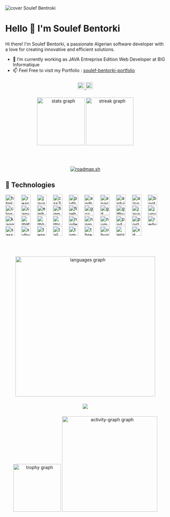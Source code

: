 <img align="center" src="https://firebasestorage.googleapis.com/v0/b/soulefportfolio.appspot.com/o/github%2FNavy%20Geometric%20Technology%20LinkedIn%20Banner.png?alt=media&token=ac9559d2-2435-42ff-9c7f-854d262e623d" alt="cover Soulef Bentroki"/>

<h1 align="left">Hello 👋 I'm Soulef Bentorki</h1>

<!-- <img align="right" height="150" src="https://i.imgflip.com/65efzo.gif"  /> -->

###

<div align="left">
 
  Hi there! I'm Soulef Bentorki, a passionate Algerian software developer with a love for creating innovative and efficient solutions. 
  
- 🔭 I’m currently working as JAVA Entreprise Edition Web Developer at BIG Informatique
- 📫 Feel Free to visit my Portfolio : [soulef-bentorki-portfolio](https://soulefbentorki.netlify.app) 
</div>

###

<div align="center">
  <a href="https://www.instagram.com/su_codz/" target="_blank">
    <img src="https://img.shields.io/static/v1?message=Instagram&logo=instagram&label=&color=E4405F&logoColor=white&labelColor=&style=for-the-badge" height="22" alt="instagram logo"  />
  </a>
  <a href="https://www.linkedin.com/in/soulef-bentorki-619aa321a/" target="_blank">
    <img src="https://img.shields.io/static/v1?message=LinkedIn&logo=linkedin&label=&color=0077B5&logoColor=white&labelColor=&style=for-the-badge" height="22" alt="linkedin logo"  />
  </a>
</div>

###

<div align="center">
  <img src="https://github-readme-stats.vercel.app/api?username=sucodz&hide_title=false&hide_rank=false&show_icons=true&include_all_commits=true&count_private=true&disable_animations=false&theme=dracula&locale=en&hide_border=false" height="150" alt="stats graph"  />
  <img src="https://streak-stats.demolab.com?user=sucodz&locale=en&mode=daily&theme=dracula&hide_border=false&border_radius=5" height="150" alt="streak graph"  />
</div>

###

<br clear="both">

###

<div align="center">
 <a href="https://roadmap.sh"><img src="https://roadmap.sh/card/wide/669b9af69a21cb3c68644a07?variant=light&roadmaps=669baa4c9a21cb3c68664f24%2Cjava%2Cjavascript" alt="roadmap.sh"/></a>
</div>

###

## 🚀 Technologies

<div align="left">
<img src="https://cdn.jsdelivr.net/gh/devicons/devicon/icons/html5/html5-original.svg" height="30" alt="html5 logo" title="HTML5" />
<img width="12" />
<img src="https://cdn.jsdelivr.net/gh/devicons/devicon/icons/react/react-original.svg" height="30" alt="react logo" title="React" />
<img width="12" />
<img src="https://cdn.jsdelivr.net/gh/devicons/devicon/icons/javascript/javascript-original.svg" height="30" alt="javascript logo" title="JavaScript" />
<img width="12" />
<img src="https://cdn.jsdelivr.net/gh/devicons/devicon/icons/css3/css3-original.svg" height="30" alt="css3 logo" title="CSS3" />
<img width="12" />
<img src="https://cdn.jsdelivr.net/gh/devicons/devicon/icons/python/python-original.svg" height="30" alt="python logo" title="Python" />
<img width="12" />
<img src="https://cdn.jsdelivr.net/gh/devicons/devicon/icons/android/android-original.svg" height="30" alt="android logo" title="Android" />
<img width="12" />
<img src="https://cdn.jsdelivr.net/gh/devicons/devicon/icons/apache/apache-original.svg" height="30" alt="apache logo" title="Apache" />
<img width="12" />
<img src="https://cdn.jsdelivr.net/gh/devicons/devicon/icons/arduino/arduino-original.svg" height="30" alt="arduino logo" title="Arduino" />
<img width="12" />
<img src="https://cdn.jsdelivr.net/gh/devicons/devicon/icons/azure/azure-original.svg" height="30" alt="azure logo" title="Azure" />
<img width="12" />
<img src="https://cdn.jsdelivr.net/gh/devicons/devicon/icons/bootstrap/bootstrap-original.svg" height="30" alt="bootstrap logo" title="Bootstrap" />
<img width="12" />
<img src="https://cdn.jsdelivr.net/gh/devicons/devicon/icons/c/c-original.svg" height="30" alt="c logo" title="C" />
<img width="12" />
<img src="https://cdn.jsdelivr.net/gh/devicons/devicon/icons/canva/canva-original.svg" height="30" alt="canva logo" title="Canva" />
<img width="12" />
<img src="https://cdn.jsdelivr.net/gh/devicons/devicon/icons/embeddedc/embeddedc-original.svg" height="30" alt="embeddedc logo" title="Embedded C" />
<img width="12" />
<img src="https://cdn.jsdelivr.net/gh/devicons/devicon/icons/figma/figma-original.svg" height="30" alt="figma logo" title="Figma" />
<img width="12" />
<img src="https://cdn.jsdelivr.net/gh/devicons/devicon/icons/firebase/firebase-plain.svg" height="30" alt="firebase logo" title="Firebase" />
<img width="12" />
<img src="https://cdn.jsdelivr.net/gh/devicons/devicon/icons/gcc/gcc-original.svg" height="30" alt="gcc logo" title="GCC" />
<img width="12" />
<img src="https://cdn.jsdelivr.net/gh/devicons/devicon/icons/git/git-original.svg" height="30" alt="git logo" title="Git" />
<img width="12" />
<img src="https://cdn.jsdelivr.net/gh/devicons/devicon/icons/github/github-original.svg" height="30" alt="github logo" title="GitHub" />
<img width="12" />
<img src="https://cdn.jsdelivr.net/gh/devicons/devicon/icons/java/java-original.svg" height="30" alt="java logo" title="Java" />
<img width="12" />
<img src="https://cdn.jsdelivr.net/gh/devicons/devicon/icons/jupyter/jupyter-original.svg" height="30" alt="jupyter logo" title="Jupyter" />
<img width="12" />
<img src="https://cdn.jsdelivr.net/gh/devicons/devicon/icons/kaggle/kaggle-original.svg" height="30" alt="kaggle logo" title="Kaggle" />
<img width="12" />
<img src="https://cdn.jsdelivr.net/gh/devicons/devicon/icons/materialui/materialui-original.svg" height="30" alt="materialui logo" title="Material UI" />
<img width="12" />
<img src="https://cdn.jsdelivr.net/gh/devicons/devicon/icons/mongodb/mongodb-original.svg" height="30" alt="mongodb logo" title="MongoDB" />
<img width="12" />
<img src="https://cdn.jsdelivr.net/gh/devicons/devicon/icons/mysql/mysql-original.svg" height="30" alt="mysql logo" title="MySQL" />
<img width="12" />
<img src="https://cdn.jsdelivr.net/gh/devicons/devicon/icons/nodejs/nodejs-original.svg" height="30" alt="nodejs logo" title="Node.js" />
<img width="12" />
<img src="https://cdn.jsdelivr.net/gh/devicons/devicon/icons/npm/npm-original-wordmark.svg" height="30" alt="npm logo" title="NPM" />
<img width="12" />
<img src="https://cdn.jsdelivr.net/gh/devicons/devicon/icons/numpy/numpy-original.svg" height="30" alt="numpy logo" title="NumPy" />
<img width="12" />
<img src="https://cdn.jsdelivr.net/gh/devicons/devicon/icons/podman/podman-original.svg" height="30" alt="podman logo" title="Podman" />
<img width="12" />
<img src="https://cdn.jsdelivr.net/gh/devicons/devicon/icons/postgresql/postgresql-original.svg" height="30" alt="postgresql logo" title="PostgreSQL" />
<img width="12" />
<img src="https://cdn.jsdelivr.net/gh/devicons/devicon/icons/redux/redux-original.svg" height="30" alt="redux logo" title="Redux" />
<img width="12" />
<img src="https://cdn.jsdelivr.net/gh/devicons/devicon/icons/sass/sass-original.svg" height="30" alt="sass logo" title="Sass" />
<img width="12" />
<img src="https://cdn.jsdelivr.net/gh/devicons/devicon/icons/subversion/subversion-original.svg" height="30" alt="subversion logo" title="Subversion" />
<img width="12" />
<img src="https://cdn.jsdelivr.net/gh/devicons/devicon/icons/tensorflow/tensorflow-original.svg" height="30" alt="tensorflow logo" title="TensorFlow" />
<img width="12" />
<img src="https://cdn.jsdelivr.net/gh/devicons/devicon/icons/tailwindcss/tailwindcss-original-wordmark.svg" height="30" alt="tailwindcss logo" title="Tailwind CSS" />
<img width="12" />
<img src="https://cdn.jsdelivr.net/gh/devicons/devicon/icons/tomcat/tomcat-original.svg" height="30" alt="tomcat logo" title="Tomcat" />
<img width="12" />
<img src="https://cdn.jsdelivr.net/gh/devicons/devicon/icons/threejs/threejs-original.svg" height="30" alt="threejs logo" title="Three.js" />
<img width="12" />
<img src="https://cdn.jsdelivr.net/gh/devicons/devicon/icons/ubuntu/ubuntu-plain.svg" height="30" alt="ubuntu logo" title="Ubuntu" />
<img width="12" />
<img src="https://cdn.jsdelivr.net/gh/devicons/devicon/icons/wordpress/wordpress-original.svg" height="30" alt="wordpress logo" title="WordPress" />
<img width="12" />
<img src="https://cdn.jsdelivr.net/gh/devicons/devicon/icons/xd/xd-plain.svg" height="30" alt="xd logo" title="Adobe XD" />
</div>

###

<br clear="both">

###

<div align="center">
 <img src="https://github-readme-stats.vercel.app/api/top-langs?username=sucodz&locale=en&hide_title=false&layout=compact&card_width=320&langs_count=5&theme=dracula&hide_border=false" width="440" alt="languages graph"  />
</div>

###

<div align="center">
  <img src="https://profile-counter.glitch.me/sucodz/count.svg?"  />
</div>


###

<div align="center">
  <img src="https://github-profile-trophy.vercel.app?username=sucodz&theme=dracula&column=-1&row=1&margin-w=8&margin-h=8&no-bg=false&no-frame=false&order=4" height="150" alt="trophy graph"  />
  <img src="https://github-readme-activity-graph.vercel.app/graph?username=sucodz&radius=16&theme=react&area=true&order=5" height="300" alt="activity-graph graph"  />
</div>

###

